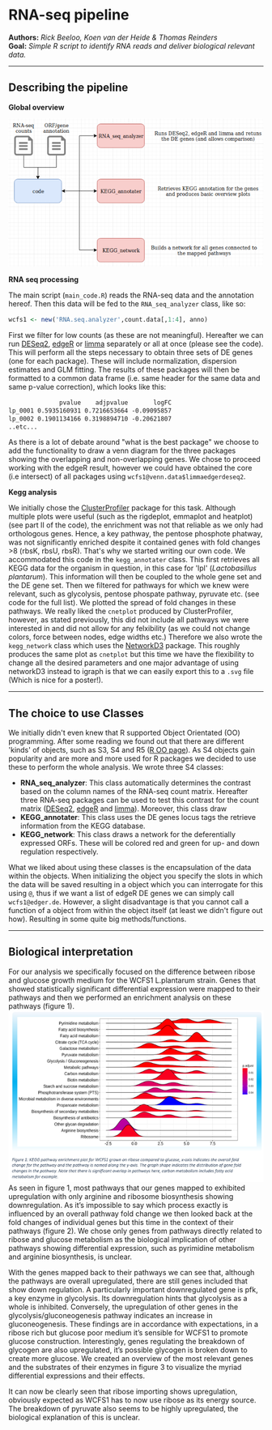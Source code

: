 # RNA-seq pipeline
**Authors:** *Rick Beeloo, Koen van der Heide & Thomas Reinders* <br>
**Goal:** *Simple R script to identify RNA reads and deliver biological relevant data.*

***
## Describing the pipeline
**Global overview**

![flow](images/flow.png)

**RNA seq processing**

The main script (`main_code.R`)  reads the RNA-seq data and the annotation hereof. Then this data will be fed to the `RNA_seq_analyzer` class, like so:
```R
wcfs1 <- new('RNA.seq.analyzer',count.data[,1:4], anno)
```
First we filter for low counts (as these are not meaningful). Hereafter we can run [DESeq2](https://bioconductor.org/packages/release/bioc/html/DESeq2.html), [edgeR](https://bioconductor.org/packages/release/bioc/html/edgeR.html) or [limma](http://bioconductor.org/packages/release/bioc/html/limma.html) separately or all at once (please see the code). This will perform all the steps necessary to obtain three sets of DE genes (one for each package). These will include normalization, dispersion estimates and GLM fitting. The results of these packages will then be formatted to a common data frame (i.e. same header for the same data and same p-value correction), which looks like this:
```
              pvalue    adjpvalue       logFC
lp_0001 0.5935160931 0.7216653664 -0.09095857
lp_0002 0.1901134166 0.3198894710 -0.20621807
..etc...
```
As there is a lot of debate around "what is the best package" we choose to add the functionality to draw a venn diagram for the three packages showing the overlapping and non-overlapping genes. We chose to proceed working with the edgeR result, however we could have obtained the core (i.e intersect) of all packages using `wcfs1@venn.data$limmaedgerdeseq2`. 

**Kegg analysis**

We initially chose the [ClusterProfiler](http://bioconductor.org/packages/release/bioc/html/clusterProfiler.html) package for this task. Although multiple plots were useful (such as the rigdeplot, emmaplot and heatplot) (see part II of the code), the enrichment was not that reliable as we only had orthologous genes. Hence, a key pathway, the pentose phosphote phatway, was not significantly enriched despite it contained genes with fold changes >8 (rbsK, rbsU, rbsR). That's why we started writing our own code. We accommodated this code in the `kegg_annotater` class. This first retrieves all KEGG data for the organism in question, in this case for 'lpl' (*Lactobasillus plantarum*). This information will then be coupled to the whole gene set and the DE gene set. Then we filtered for pathways for which we knew were relevant, such as glycolysis, pentose phospate pathway, pyruvate etc. (see code for the full list). We plotted the spread of fold changes in these pathways. We really liked the `cnetplot` produced by ClusterProfiler, however, as stated previously, this did not include all pathways we were interested in and did not allow for any felxibility (as we could not change colors, force between nodes, edge widths etc.) Therefore we also wrote the `kegg_network` class which uses the [NetworkD3](https://christophergandrud.github.io/networkD3/) package. This roughly produces the same plot as `cnetplot` but this time we have the flexibility to change all the desired parameters and one major advantage of using networkD3 instead to igraph is that we can easily export this to a `.svg` file (Which is nice for a poster!). 

***

## The choice to use Classes
We initially didn't even knew that R supported Object Orientated (OO) programming. After some reading we found out that there are different 'kinds' of objects, such as S3, S4 and R5 ([R OO page](https://www.ebi.ac.uk/seqdb/confluence/pages/viewpage.action?pageId=54652041)). As S4 objects gain popularity and are more and more used for R packages we decided to use these to perform the whole analysis. We wrote three S4 classes:
* **RNA_seq_analyzer**: This class automatically determines the contrast based on the column names of the RNA-seq count matrix. Hereafter three RNA-seq packages can be used to test this contrast for the count matrix ([DESeq2](https://bioconductor.org/packages/release/bioc/html/DESeq2.html), [edgeR](https://bioconductor.org/packages/release/bioc/html/edgeR.html) and [limma](http://bioconductor.org/packages/release/bioc/html/limma.html)). Moreover, this class draw 
* **KEGG_annotater**: This class uses the DE genes locus tags the retrieve information from the KEGG database. 
* **KEGG_network**: This class draws a network for the deferentially expressed ORFs. These will be colored red and green for up- and down regulation respectively. 

What we liked about using these classes is the encapsulation of the data within the objects. When initializing the object you specify the slots in which the data will be saved resulting in a object which you can interrogate for this using `@`, thus if we want a list of edgeR DE genes we can simply call `wcfs1@edger.de`. However, a slight disadvantage is that you cannot call a function of a object from within the object itself (at least we didn't figure out how). Resulting in some quite big methods/functions. 
***

## Biological interpretation
For our analysis we specifically focused on the difference between ribose and glucose growth medium for the WCFS1 L.plantarum strain. Genes that showed statistically significant differential expression were mapped to their pathways and then we performed an enrichment analysis on these pathways (figure 1). 
 ![Figure1](images/Fig-1.PNG)
As seen in figure 1, most pathways that our genes mapped to exhibited upregulation with only arginine and ribosome biosynthesis showing downregulation. As it’s impossible to say which process exactly is influenced by an overall pathway fold change we then looked back at the fold changes of individual genes but this time in the context of their pathways (figure 2). We chose only genes from pathways directly related to ribose and glucose metabolism as the biological implication of other pathways showing differential expression, such as pyrimidine metabolism and arginine biosynthesis, is unclear. 

With the genes mapped back to their pathways we can see that, although the pathways are overall upregulated, there are still genes included that show down regulation. A particularly important downregulated gene is pfk, a key enzyme in glycolysis. Its downregulation hints that glycolysis as a whole is inhibited. Conversely, the upregulation of other genes in the glycolysis/gluconeogenesis pathway indicates an increase in gluconeogenesis. These findings are in accordance with expectations, in a ribose rich but glucose poor medium it’s sensible for WCFS1 to promote glucose construction. Interestingly, genes regulating the breakdown of glycogen are also upregulated, it’s possible glycogen is broken down to create more glucose. We created an overview of the most relevant genes and the substrates of their enzymes in figure 3 to visualize the myriad differential expressions and their effects. 

It can now be clearly seen that ribose importing shows upregulation, obviously expected as WCFS1 has to now use ribose as its energy source. The breakdown of pyruvate also seems to be highly upregulated, the biological explanation of this is unclear.









